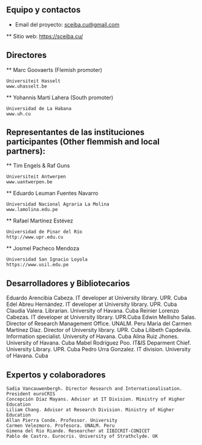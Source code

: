 ## Equipo y contactos
* Email del proyecto: <sceiba.cu@gmail.com>

** Sitio web: https://sceiba.cu/
## Directores
** Marc Goovaerts (Flemish promoter)
> 
    Universiteit Hasselt
    www.uhasselt.be

** Yohannis Marti Lahera (South promoter) 
> 
    Universidad de La Habana
    www.uh.cu
## Representantes de las instituciones participantes (Other flemmish and local partners):
** Tim Engels & Raf Guns
> 
    Universiteit Antwerpen
    www.uantwerpen.be

** Eduardo Leuman Fuentes Navarro
> 
    Universidad Nacional Agraria La Molina
    www.lamolina.edu.pe

** Rafael Martínez Estévez
> 
    Universidad de Pinar del Río
    http://www.upr.edu.cu

** Josmel Pacheco Mendoza
> 
    Universidad San Ignacio Loyola
    https://www.usil.edu.pe
## Desarrolladores y Bibliotecarios
Eduardo Arencibia Cabeza. IT developer at University library. UPR. Cuba
Edel Abreu Hernández. IT developer at University library. UPR. Cuba
Claudia Valera. Librarian. University of Havana. Cuba
Reinier Lorenzo Cabezas. IT developer at University library. UPR.Cuba
Edwin Mellisho Salas. Director of Research Management Office. UNALM. Peru
Maria del Carmen Martínez Díaz. Director of University library. UPR. Cuba
Lilibeth Capdevila. Information specialist. University of Havana. Cuba
Alina Ruiz Jhones. University of Havana. Cuba
Mabel Rodríguez Poo. IT&IS Deparment Chief. University Library. UPR. Cuba
Pedro Urra Gonzalez. IT division. University of Havana. Cuba
## Expertos y colaboradores
> 
    Sadia Vancauwenbergh. Director Research and Internationalisation. President euroCRIS
    Concepción Díaz Mayans. Advisor at IT Division. Ministry of Higher Education
    Liliam Chang. Advisor at Research Division. Ministry of Higher Education
    Allan Pierra Conde. Professor. University 
    Carmen Velezmoro. Profesora. UNALM. Peru
    Gimena del Rio Riande. Researcher at IIBICRIT-CONICET
    Pablo de Castro. Eurocris. University of Strathclyde. UK
